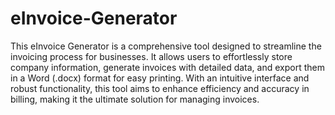 # eInvoice-Generator
This eInvoice Generator is a comprehensive tool designed to streamline the invoicing process for businesses. It allows users to effortlessly store company information, generate invoices with detailed data, and export them in a Word (.docx) format for easy printing. With an intuitive interface and robust functionality, this tool aims to enhance efficiency and accuracy in billing, making it the ultimate solution for managing invoices.

